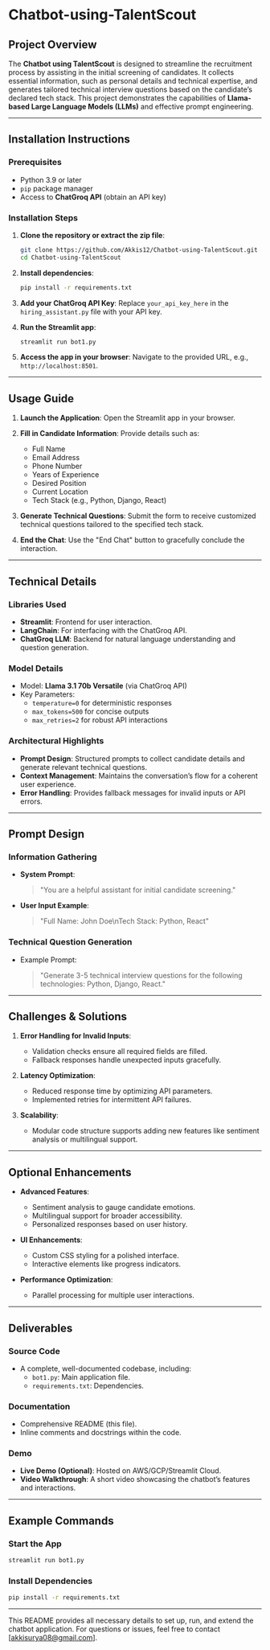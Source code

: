 # Chatbot-using-TalentScout

## Project Overview
The **Chatbot using TalentScout** is designed to streamline the recruitment process by assisting in the initial screening of candidates. It collects essential information, such as personal details and technical expertise, and generates tailored technical interview questions based on the candidate’s declared tech stack. This project demonstrates the capabilities of **Llama-based Large Language Models (LLMs)** and effective prompt engineering.

---

## Installation Instructions

### Prerequisites
- Python 3.9 or later
- `pip` package manager
- Access to **ChatGroq API** (obtain an API key)

### Installation Steps
1. **Clone the repository or extract the zip file**:
   ```bash
   git clone https://github.com/Akkis12/Chatbot-using-TalentScout.git
   cd Chatbot-using-TalentScout
   ```

2. **Install dependencies**:
   ```bash
   pip install -r requirements.txt
   ```

3. **Add your ChatGroq API Key**:
   Replace `your_api_key_here` in the `hiring_assistant.py` file with your API key.

4. **Run the Streamlit app**:
   ```bash
   streamlit run bot1.py
   ```

5. **Access the app in your browser**:
   Navigate to the provided URL, e.g., `http://localhost:8501`.

---

## Usage Guide
1. **Launch the Application**:
   Open the Streamlit app in your browser.

2. **Fill in Candidate Information**:
   Provide details such as:
   - Full Name
   - Email Address
   - Phone Number
   - Years of Experience
   - Desired Position
   - Current Location
   - Tech Stack (e.g., Python, Django, React)

3. **Generate Technical Questions**:
   Submit the form to receive customized technical questions tailored to the specified tech stack.

4. **End the Chat**:
   Use the "End Chat" button to gracefully conclude the interaction.

---

## Technical Details

### Libraries Used
- **Streamlit**: Frontend for user interaction.
- **LangChain**: For interfacing with the ChatGroq API.
- **ChatGroq LLM**: Backend for natural language understanding and question generation.

### Model Details
- Model: **Llama 3.1 70b Versatile** (via ChatGroq API)
- Key Parameters:
  - `temperature=0` for deterministic responses
  - `max_tokens=500` for concise outputs
  - `max_retries=2` for robust API interactions

### Architectural Highlights
- **Prompt Design**: Structured prompts to collect candidate details and generate relevant technical questions.
- **Context Management**: Maintains the conversation’s flow for a coherent user experience.
- **Error Handling**: Provides fallback messages for invalid inputs or API errors.

---

## Prompt Design

### Information Gathering
- **System Prompt**:
  > "You are a helpful assistant for initial candidate screening."
- **User Input Example**:
  > "Full Name: John Doe\nTech Stack: Python, React"

### Technical Question Generation
- Example Prompt:
  > "Generate 3-5 technical interview questions for the following technologies: Python, Django, React."

---

## Challenges & Solutions

1. **Error Handling for Invalid Inputs**:
   - Validation checks ensure all required fields are filled.
   - Fallback responses handle unexpected inputs gracefully.

2. **Latency Optimization**:
   - Reduced response time by optimizing API parameters.
   - Implemented retries for intermittent API failures.

3. **Scalability**:
   - Modular code structure supports adding new features like sentiment analysis or multilingual support.

---

## Optional Enhancements

- **Advanced Features**:
  - Sentiment analysis to gauge candidate emotions.
  - Multilingual support for broader accessibility.
  - Personalized responses based on user history.

- **UI Enhancements**:
  - Custom CSS styling for a polished interface.
  - Interactive elements like progress indicators.

- **Performance Optimization**:
  - Parallel processing for multiple user interactions.

---

## Deliverables

### Source Code
- A complete, well-documented codebase, including:
  - `bot1.py`: Main application file.
  - `requirements.txt`: Dependencies.

### Documentation
- Comprehensive README (this file).
- Inline comments and docstrings within the code.

### Demo
- **Live Demo (Optional)**: Hosted on AWS/GCP/Streamlit Cloud.
- **Video Walkthrough**: A short video showcasing the chatbot’s features and interactions.

---

## Example Commands

### Start the App
```bash
streamlit run bot1.py
```

### Install Dependencies
```bash
pip install -r requirements.txt
```

---

This README provides all necessary details to set up, run, and extend the chatbot application. For questions or issues, feel free to contact [akkisurya08@gmail.com].

